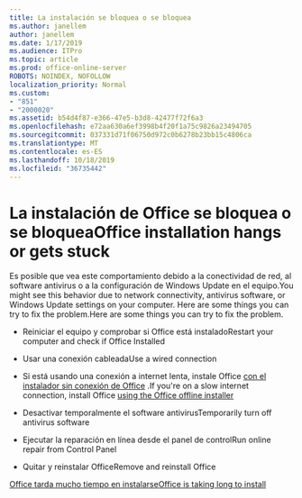 ```yaml
---
title: La instalación se bloquea o se bloquea
ms.author: janellem
author: janellem
ms.date: 1/17/2019
ms.audience: ITPro
ms.topic: article
ms.prod: office-online-server
ROBOTS: NOINDEX, NOFOLLOW
localization_priority: Normal
ms.custom:
- "851"
- "2000020"
ms.assetid: b54d4f87-e366-47e5-b3d8-42477f72f6a3
ms.openlocfilehash: e72aa630a6ef3998b4f20f1a75c9826a23494705
ms.sourcegitcommit: 037331d71f06750d972c0b6278b23bb15c4806ca
ms.translationtype: MT
ms.contentlocale: es-ES
ms.lasthandoff: 10/18/2019
ms.locfileid: "36735442"
---
```

# <a name="office-installation-hangs-or-gets-stuck"></a><span data-ttu-id="feaf1-102">La instalación de Office se bloquea o se bloquea</span><span class="sxs-lookup"><span data-stu-id="feaf1-102">Office installation hangs or gets stuck</span></span>

<span data-ttu-id="feaf1-103">Es posible que vea este comportamiento debido a la conectividad de red, al software antivirus o a la configuración de Windows Update en el equipo.</span><span class="sxs-lookup"><span data-stu-id="feaf1-103">You might see this behavior due to network connectivity, antivirus software, or Windows Update settings on your computer.</span></span> <span data-ttu-id="feaf1-104">Here are some things you can try to fix the problem.</span><span class="sxs-lookup"><span data-stu-id="feaf1-104">Here are some things you can try to fix the problem.</span></span>
  
- <span data-ttu-id="feaf1-105">Reiniciar el equipo y comprobar si Office está instalado</span><span class="sxs-lookup"><span data-stu-id="feaf1-105">Restart your computer and check if Office Installed</span></span>

- <span data-ttu-id="feaf1-106">Usar una conexión cableada</span><span class="sxs-lookup"><span data-stu-id="feaf1-106">Use a wired connection</span></span>

- <span data-ttu-id="feaf1-107">Si está usando una conexión a internet lenta, instale Office [con el instalador sin conexión de Office](https://support.office.com/article/f0a85fe7-118f-41cb-a791-d59cef96ad1c?wt.mc_id=Alchemy_ClientDIA) .</span><span class="sxs-lookup"><span data-stu-id="feaf1-107">If you're on a slow internet connection, install Office [using the Office offline installer](https://support.office.com/article/f0a85fe7-118f-41cb-a791-d59cef96ad1c?wt.mc_id=Alchemy_ClientDIA)</span></span>

- <span data-ttu-id="feaf1-108">Desactivar temporalmente el software antivirus</span><span class="sxs-lookup"><span data-stu-id="feaf1-108">Temporarily turn off antivirus software</span></span>

- <span data-ttu-id="feaf1-109">Ejecutar la reparación en línea desde el panel de control</span><span class="sxs-lookup"><span data-stu-id="feaf1-109">Run online repair from Control Panel</span></span>

- <span data-ttu-id="feaf1-110">Quitar y reinstalar Office</span><span class="sxs-lookup"><span data-stu-id="feaf1-110">Remove and reinstall Office</span></span>

[<span data-ttu-id="feaf1-111">Office tarda mucho tiempo en instalarse</span><span class="sxs-lookup"><span data-stu-id="feaf1-111">Office is taking long to install</span></span>](https://support.office.com/article/0f09f357-3fef-42a6-b8aa-cef4c6c44bdf?wt.mc_id=Alchemy_ClientDIA)
  